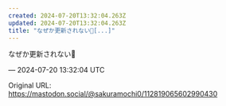 ```yaml
---
created: 2024-07-20T13:32:04.263Z
updated: 2024-07-20T13:32:04.263Z
title: "なぜか更新されない🥲[...]"
---
```


<p>なぜか更新されない🥲</p>

&mdash; 2024-07-20 13:32:04 UTC

Original URL: https://mastodon.social/@sakuramochi0/112819065602990430
